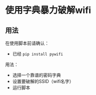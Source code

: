 # 使用字典暴力破解wifi

## 用法

在使用脚本前请确认：

* 已经 `pip install pywifi`

用法：

* 选择一个靠谱的密码字典
* 设置要破解的SSID（wifi名字）
* 运行脚本